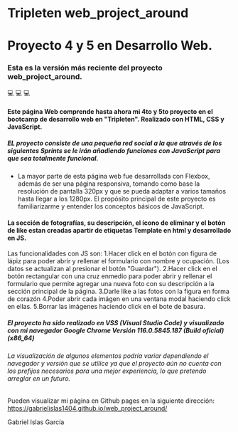 # Tripleten web_project_around

# Proyecto 4 y 5 en Desarrollo Web.

### Esta es la versión más reciente del proyecto web_project_around.

💻 💻 💻

#### Este página Web comprende hasta ahora mi 4to y 5to proyecto en el bootcamp de desarrollo web en "Tripleten". Realizado con HTML, CSS y JavaScript.

##### EL proyecto consiste de una pequeña red social a la que através de los siguientes Sprints se le irán añadiendo funciones con JavaScript para que sea totalmente funcional.

- La mayor parte de esta página web fue desarrollada con Flexbox, además de ser una página responsiva, tomando como base la resolución de pantalla 320px y que se pueda adaptar a varios tamaños hasta llegar a los 1280px.
  El propósito principal de este proyecto es familiarizarme y entender los conceptos básicos de JavaScript.

#### La sección de fotografías, su descripción, el ícono de eliminar y el botón de like estan creadas apartir de etiquetas Template en html y desarrollado en JS.

Las funcionalidades con JS son:
1.Hacer click en el botón con figura de lápiz para poder abrir y rellenar el formulario con nombre y ocupación. (Los datos se actualizan al presionar el botón "Guardar").
2.Hacer click en el botón rectangular con una cruz enmedio para poder abrir y rellenar el formulario que permite agregar una nueva foto con su descripción a la sección principal de la página.
3.Darle like a las fotos con la figura en forma de corazón
4.Poder abrir cada imágen en una ventana modal haciendo click en ellas.
5.Borrar las imágenes haciendo click en el bote de basura.

##### El proyecto ha sido realizado en VSS (Visual Studio Code) y visualizado con mi navegador Google Chrome Versión 116.0.5845.187 (Build oficial) (x86_64)

###### La visualización de algunos elementos podría variar dependiendo el navegador y versión que se utilice ya que el proyecto aún no cuenta con los prefijos necesarios para una mejor experiencia, lo que pretendo arreglar en un futuro.

Pueden visualizar mi página en Github pages en la siguiente dirección: https://gabrielislas1404.github.io/web_project_around/

Gabriel Islas García
